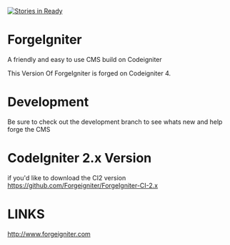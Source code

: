 [![Stories in Ready](https://badge.waffle.io/Forgeigniter/ForgeIgniter.png?label=ready&title=Ready)](https://waffle.io/Forgeigniter/ForgeIgniter)
# ForgeIgniter
A friendly and easy to use CMS build on Codeigniter

This Version Of ForgeIgniter is forged on Codeigniter 4.

# Development 
Be sure to check out the development branch to see whats new and help forge the CMS

# CodeIgniter 2.x Version
if you'd like to download the CI2 version https://github.com/Forgeigniter/ForgeIgniter-CI-2.x

# LINKS
http://www.forgeigniter.com
